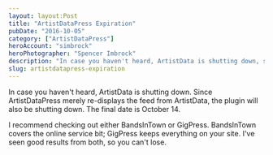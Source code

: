 ```yaml
---
layout: layout:Post
title: "ArtistDataPress Expiration"
pubDate: "2016-10-05"
category: ["ArtistDataPress"]
heroAccount: "simbrock"
heroPhotographer: "Spencer Imbrock"
description: "In case you haven't heard, ArtistData is shutting down, so the ArtistDataPress plugin will also be shutting down as of October 14."
slug: artistdatapress-expiration
---
```


In case you haven't heard, ArtistData is shutting down. Since ArtistDataPress merely re-displays the feed from ArtistData, the plugin will also be shutting down. The final date is October 14.

I recommend checking out either BandsInTown or GigPress. BandsInTown covers the online service bit; GigPress keeps everything on your site. I've seen good results from both, so you can't lose.
